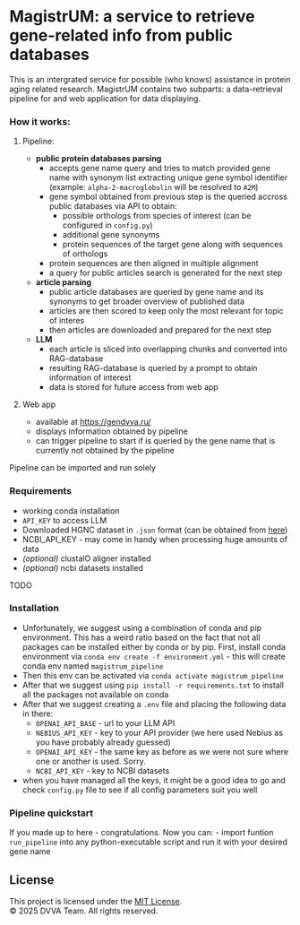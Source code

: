 # MagistrUM: a service to retrieve gene-related info from public databases

This is an intergrated service for possible (who knows) assistance in protein aging related research. MagistrUM contains two subparts: a data-retrieval pipeline for and web application for data displaying.

### How it works:
1) Pipeline:
    - **public protein databases parsing**
        - accepts gene name query and tries to match provided gene name with synonym list extracting unique gene symbol identifier (example: `alpha-2-macroglobulin` will be resolved to `A2M`)
        - gene symbol obtained from previous step is the queried accross public databases via API to obtain:
            - possible orthologs from species of interest (can be configured in `config.py`)
            - additional gene synonyms
            - protein sequences of the target gene along with sequences of orthologs
        - protein sequences are then aligned in multiple alignment
        - a query for public articles search is generated for the next step
    - **article parsing**
        - public article databases are queried by gene name and its synonyms to get broader overview of published data
        - articles are then scored to keep only the most relevant for topic of interes
        - then articles are downloaded and prepared for the next step
    - **LLM**
        - each article is sliced into overlapping chunks and converted into RAG-database
        - resulting RAG-database is queried by a prompt to obtain information of interest
        - data is stored for future access from web app

2) Web app 
    - available at https://gendvva.ru/
    - displays information obtained by pipeline
    - can trigger pipeline to start if is queried by the gene name that is currently not obtained by the pipeline


Pipeline can be imported and run solely

### Requirements
- working conda installation
- `API_KEY` to access LLM
- Downloaded HGNC dataset in `.json` format (can be obtained from [here](https://storage.googleapis.com/public-download-files/hgnc/json/json/non_alt_loci_set.json))
- NCBI_API_KEY - may come in handy when processing huge amounts of data
- *(optional)* clustalO aligner installed
- *(optional)* ncbi datasets installed


TODO

### Installation
- Unfortunately, we suggest using a combination of conda and pip environment. This has a weird ratio based on the fact that not all packages can be installed either by conda or by pip. First, install conda environment via `conda env create -f environment.yml` - this will create conda env named `magistrum_pipeline`
- Then this env can be activated via `conda activate magistrum_pipeline`
- After that we suggest using `pip install -r requirements.txt` to install all the packages not available on conda
- After that we suggest creating a `.env` file and placing the following data in there:
    - `OPENAI_API_BASE` - url to your LLM API
    - `NEBIUS_API_KEY` - key to your API provider (we here used Nebius as you have probably already guessed)
    - `OPENAI_API_KEY` - the same key as before as we were not sure where one or another is used. Sorry.
    - `NCBI_API_KEY` - key to NCBI datasets
- when you have managed all the keys, it might be a good idea to go and check `config.py` file to see if all config parameters suit you well

### Pipeline quickstart
If you made up to here - congratulations. Now you can:
    - import funtion `run_pipeline` into any python-executable script and run it with your desired gene name

## License
This project is licensed under the [MIT License](LICENSE).  
© 2025 DVVA Team. All rights reserved.
